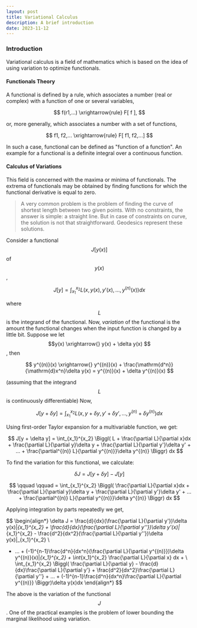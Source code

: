 ```yaml
---
layout: post
title: Variational Calculus
description: A brief introduction
date: 2023-11-12
---
```


### Introduction
Variational calculus is a field of mathematics which is based on the idea of using variation to optimize functionals.

#### Functionals Theory
A functional is defined by a rule, which associates a number (real or complex) with a function of one or several variables,

$$
f(r1,...) \xrightarrow{rule} F[ f ],
$$

or, more generally, which associates a number with a set of functions,

$$
f1, f2,... \xrightarrow{rule} F[ f1, f2,...]
$$

In such a case, functional can be defined as "function of a function". An example for a functional is a definite integral over a continuous function.

#### Calculus of Variations
This field is concerned with the maxima or minima of functionals. The extrema of functionals may be obtained by finding functions for which the functional derivative is equal to zero.

> A very common problem is the problem of finding the curve of shortest length between two given points. With no constraints, the answer is simple: a straight line. But in case of constraints on curve, the solution is not that straightforward. Geodesics represent these solutions. 

Consider a functional $$J[y(x)]$$ of $$y(x)$$,

$$
J[y] = \int_{x_1}^{x_2} L(x, y(x), y'(x), ..., y^{(n)}(x)) dx 
$$

where $$L$$ is the integrand of the functional.
Now, *variation* of the functional is the amount the functional changes when the input function is changed by a little bit. Suppose we let $$y(x) \xrightarrow{} y(x) + \delta y(x) $$, then 

$$
y^{(n)}(x) \xrightarrow{} y^{(n)}(x) + \frac{\mathrm{d^n}}{\mathrm{d}x^n}\delta y(x) = y^{(n)}(x) + \delta y^{(n)}(x)
$$

(assuming that the integrand $$L$$ is continuously differentiable)
Now, 

$$
J[y + \delta y] = \int_{x_1}^{x_2} L(x, y + \delta y, y' + \delta y', ..., y^{(n)} + \delta y^{(n)}) dx
$$

Using first-order Taylor expansion for a multivariable function, we get:

$$
J[y + \delta y] = \int_{x_1}^{x_2} \Biggl( L + \frac{\partial L}{\partial x}dx + \frac{\partial L}{\partial y}\delta y + \frac{\partial L}{\partial y'}\delta y' + ... + \frac{\partial^{(n)} L}{\partial y^{(n)}}\delta y^{(n)} \Biggr) dx
$$
  
To find the variation for this functional, we calculate:

$$
\delta J = J[y + \delta y] - J[y]
$$


$$
\qquad \qquad = \int_{x_1}^{x_2} \Biggl( \frac{\partial L}{\partial x}dx + \frac{\partial L}{\partial y}\delta y + \frac{\partial L}{\partial y'}\delta y' + ... + \frac{\partial^{(n)} L}{\partial y^{(n)}}\delta y^{(n)} \Biggr) dx
$$

Applying integration by parts repeatedly we get, 

$$
\begin{align*}
\delta J = \frac{d}{dx}(\frac{\partial L}{\partial y'})\delta y(x)|_{x_1}^{x_2} + \frac{d}{dx}(\frac{\partial L}{\partial y''})\delta y'(x)|_{x_1}^{x_2} - \frac{d^2}{dx^2}(\frac{\partial L}{\partial y''})\delta y(x)|_{x_1}^{x_2} \\
+ ... + (-1)^{n-1}\frac{d^n}{dx^n}(\frac{\partial L}{\partial y^{(n)}})\delta y^{(n)}(x)|_{x_1}^{x_2} + \int_{x_1}^{x_2} \frac{\partial L}{\partial x} dx + \\
\int_{x_1}^{x_2} \Biggl( \frac{\partial L}{\partial y} - \frac{d}{dx}\frac{\partial L}{\partial y'} + \frac{d^2}{dx^2}\frac{\partial L}{\partial y''} + ... + (-1)^{n-1}\frac{d^n}{dx^n}\frac{\partial L}{\partial y^{(n)}} \Biggr)\delta y(x)dx
\end{align*}
$$

The above is the variation of the functional $$J$$. One of the practical examples is the problem of lower bounding the marginal likelihood using variation. 




